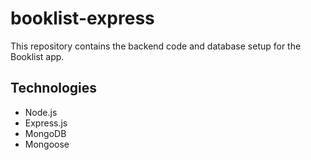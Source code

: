 # booklist-express

This repository contains the backend code and database setup for the Booklist app.

## Technologies

- Node.js
- Express.js
- MongoDB
- Mongoose
